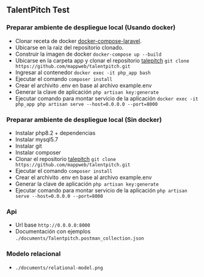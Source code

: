 ## TalentPitch Test

### Preparar ambiente de despliegue local (Usando docker)

- Clonar receta de docker [docker-compose-laravel](https://github.com/mappweb/docker-compose-laravel/tree/feature/laravel-php-8.2).
- Ubicarse en la raiz del repositorio clonado.
- Construir la imagen de docker `docker-compose up --build`
- Ubicarse en la carpeta app y clonar el repositorio [talepitch](https://github.com/mappweb/talentpitch) `git clone https://github.com/mappweb/talentpitch.git`
- Ingresar al contenedor `docker exec -it php_app bash`
- Ejecutar el comando `composer install`
- Crear el archivito .env en base al archivo example.env
- Generar la clave de aplicación `php artisan key:generate`
- Ejecutar comando para montar servicio de la aplicación `docker exec -it php_app php artisan serve --host=0.0.0.0 --port=8000`

### Preparar ambiente de despliegue local (Sin docker)

- Instalar php8.2 + dependencias
- Instalar mysql5.7
- Instalar git
- Instalar composer
- Clonar el repositorio [talepitch](https://github.com/mappweb/talentpitch) `git clone https://github.com/mappweb/talentpitch.git`
- Ejecutar el comando `composer install`
- Crear el archivito .env en base al archivo example.env
- Generar la clave de aplicación `php artisan key:generate`
- Ejecutar comando para montar servicio de la aplicación `php artisan serve --host=0.0.0.0 --port=8000`

### Api

- Url base `http://0.0.0.0:8000`
- Documentación con ejemplos `./documents/Talentpitch.postman_collection.json`

### Modelo relacional

- `./documents/relational-model.png`
